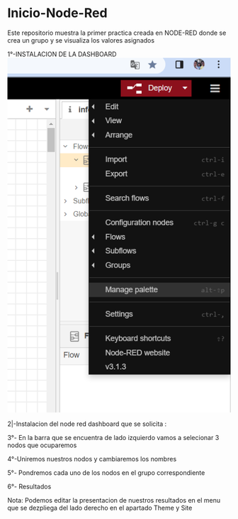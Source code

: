 # Inicio-Node-Red

Este repositorio muestra la primer practica creada en NODE-RED donde se crea un grupo y se visualiza los valores asignados

1°-INSTALACION DE LA DASHBOARD
![](https://github.com/AmaiCisneros/Inicio-Node-Red/blob/main/1.png)

2|-Instalacion del node red dashboard que se solicita :
![]()

3°- En la barra que se encuentra de lado izquierdo vamos a selecionar 3 nodos que ocuparemos 
![]()

4°-Uniremos nuestros nodos y cambiaremos los nombres 
![]()

5°- Pondremos cada uno de los nodos en el grupo correspondiente 
![]()

6°- Resultados 
![]()

Nota: Podemos editar la presentacion de nuestros resultados en el menu que se dezpliega del lado derecho en el apartado Theme y Site 
![]()
